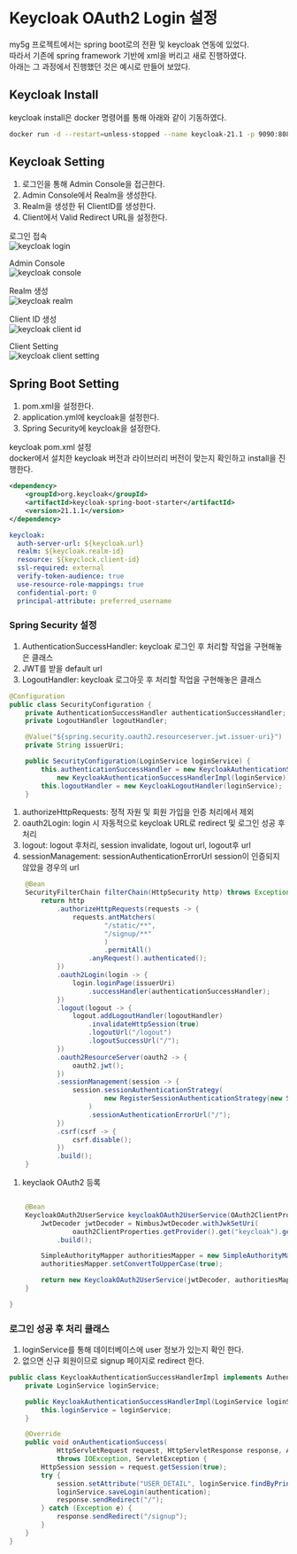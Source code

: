 # Keycloak OAuth2 Login 설정
my5g 프로젝트에서는 spring boot로의 전환 및 keycloak 연동에 있었다.  
따라서 기존에 spring framework 기반에 xml을 버리고 새로 진행하였다.  
아래는 그 과정에서 진행했던 것은 예시로 만들어 보았다.

## Keycloak Install
keycloak install은 docker 명령어를 통해 아래와 같이 기동하였다.
```bash
docker run -d --restart=unless-stopped --name keycloak-21.1 -p 9090:8080 KEYCLOAK_ADMIN=admin -v /app/keycloak/data/:/opt/jboss/keycloak/standalone/data/ -e KEYCLOAK_ADMIN_PASSWORD=1234 quay.io/keycloak/keycloak:21.1
```

## Keycloak Setting
1. 로그인을 통해 Admin Console을 접근한다.
1. Admin Console에서 Realm을 생성한다.
1. Realm을 생성한 뒤 ClientID를 생성한다.
1. Client에서 Valid Redirect URL을 설정한다.

로그인 접속    
![keycloak login](docs/static/keycloak_login.png)

Admin Console    
![keycloak console](docs/static/keycloak_console.png)

Realm 생성  
![keycloak realm](docs/static/keycloak_realm.png)

Client ID 생성  
![keycloak client id](docs/static/keycloak_client_id.png)

Client Setting  
![keycloak client setting](docs/static/keycloak_client_setting.png)

## Spring Boot Setting
1. pom.xml을 설정한다.
1. application.yml에 keycloak을 설정한다.
1. Spring Security에 keycloak을 설정한다.

keycloak pom.xml 설정  
docker에서 설치한 keycloak 버전과 라이브러리 버전이 맞는지 확인하고 install을 진행한다.  
```xml
<dependency>
    <groupId>org.keycloak</groupId>
    <artifactId>keycloak-spring-boot-starter</artifactId>
    <version>21.1.1</version>
</dependency>
```


```yaml
keycloak:
  auth-server-url: ${keycloak.url}
  realm: ${keycloak.realm-id}
  resource: ${keyclock.client-id}
  ssl-required: external
  verify-token-audience: true
  use-resource-role-mappings: true
  confidential-port: 0
  principal-attribute: preferred_username
```

### Spring Security 설정
1. AuthenticationSuccessHandler: keycloak 로그인 후 처리할 작업을 구현해놓은 클래스
1. JWT를 받을 default url
1. LogoutHandler: keycloak 로그아웃 후 처리할 작업을 구현해놓은 클래스 

```java
@Configuration
public class SecurityConfiguration {
    private AuthenticationSuccessHandler authenticationSuccessHandler;
    private LogoutHandler logoutHandler;

    @Value("${spring.security.oauth2.resourceserver.jwt.issuer-uri}")
    private String issuerUri;

    public SecurityConfiguration(LoginService loginService) {
        this.authenticationSuccessHandler = new KeycloakAuthenticationSuccessHandler(
            new KeycloakAuthenticationSuccessHandlerImpl(loginService));
        this.logoutHandler = new KeycloakLogoutHandler(loginService);
    }
```

1. authorizeHttpRequests: 정적 자원 및 회원 가입을 인증 처리에서 제외
1. oauth2Login: login 시 자동적으로 keycloak URL로 redirect 및 로그인 성공 후처리
1. logout: logout 후처리, session invalidate, logout url, logout후 url
1. sessionManagement: sessionAuthenticationErrorUrl session이 인증되지 않았을 경우의 url
```java
    @Bean
    SecurityFilterChain filterChain(HttpSecurity http) throws Exception {
        return http
            .authorizeHttpRequests(requests -> {
                requests.antMatchers(
                        "/static/**",
                        "/signup/**"
                        )
                        .permitAll()
                    .anyRequest().authenticated();
            })
            .oauth2Login(login -> {
                login.loginPage(issuerUri)
                    .successHandler(authenticationSuccessHandler);
            })
            .logout(logout -> {
                logout.addLogoutHandler(logoutHandler)
                    .invalidateHttpSession(true)
                    .logoutUrl("/logout")
                    .logoutSuccessUrl("/");
            })
            .oauth2ResourceServer(oauth2 -> {
                oauth2.jwt();
            })
            .sessionManagement(session -> {
                session.sessionAuthenticationStrategy(
                        new RegisterSessionAuthenticationStrategy(new SessionRegistryImpl())
                    )
                    .sessionAuthenticationErrorUrl("/");
            })
            .csrf(csrf -> {
                csrf.disable();
            })
            .build();
    }
```

1. keyclaok OAuth2 등록
```java

    @Bean
    KeycloakOAuth2UserService keycloakOAuth2UserService(OAuth2ClientProperties oauth2ClientProperties) {
        JwtDecoder jwtDecoder = NimbusJwtDecoder.withJwkSetUri(
                oauth2ClientProperties.getProvider().get("keycloak").getJwkSetUri())
            .build();

        SimpleAuthorityMapper authoritiesMapper = new SimpleAuthorityMapper();
        authoritiesMapper.setConvertToUpperCase(true);

        return new KeycloakOAuth2UserService(jwtDecoder, authoritiesMapper);
    }

}
```

### 로그인 성공 후 처리 클래스
1. loginService를 통해 데이터베이스에 user 정보가 있는지 확인 한다.
1. 없으면 신규 회원이므로 signup 페이지로 redirect 한다.
```java
public class KeycloakAuthenticationSuccessHandlerImpl implements AuthenticationSuccessHandler {
    private LoginService loginService;

    public KeycloakAuthenticationSuccessHandlerImpl(LoginService loginService) {
        this.loginService = loginService;
    }

    @Override
    public void onAuthenticationSuccess(
            HttpServletRequest request, HttpServletResponse response, Authentication authentication)
            throws IOException, ServletException {
        HttpSession session = request.getSession(true);
        try {
            session.setAttribute("USER_DETAIL", loginService.findByPrincipal(authentication));
            loginService.saveLogin(authentication);
            response.sendRedirect("/");
        } catch (Exception e) {
            response.sendRedirect("/signup");
        }
    }
}
```